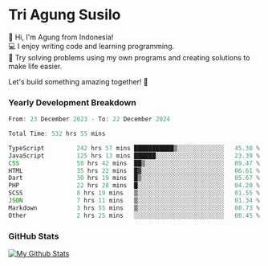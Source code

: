 # Tri Agung Susilo

👋 Hi, I'm Agung from Indonesia!<br>
💻 I enjoy writing code and learning programming.<br>
🧠 Try solving problems using my own programs and creating solutions to make life easier.

Let's build something amazing together! 🚀

### Yearly Development Breakdown

<!--START_SECTION:waka-->

```TypeScript JavaScript PHP
From: 23 December 2023 - To: 22 December 2024

Total Time: 532 hrs 55 mins

TypeScript         242 hrs 57 mins ███████████▒░░░░░░░░░░░░░   45.38 %
JavaScript         125 hrs 13 mins ██████░░░░░░░░░░░░░░░░░░░   23.39 %
CSS                50 hrs 42 mins  ██▒░░░░░░░░░░░░░░░░░░░░░░   09.47 %
HTML               35 hrs 22 mins  █▓░░░░░░░░░░░░░░░░░░░░░░░   06.61 %
Dart               30 hrs 19 mins  █▒░░░░░░░░░░░░░░░░░░░░░░░   05.67 %
PHP                22 hrs 28 mins  █░░░░░░░░░░░░░░░░░░░░░░░░   04.20 %
SCSS               8 hrs 19 mins   ▒░░░░░░░░░░░░░░░░░░░░░░░░   01.55 %
JSON               7 hrs 11 mins   ▒░░░░░░░░░░░░░░░░░░░░░░░░   01.34 %
Markdown           3 hrs 55 mins   ▒░░░░░░░░░░░░░░░░░░░░░░░░   00.73 %
Other              2 hrs 25 mins   ░░░░░░░░░░░░░░░░░░░░░░░░░   00.45 %
```

<!--END_SECTION:waka-->

### GitHub Stats

[![My Github Stats](https://github-readme-stats.vercel.app/api?username=triagung128&show_icons=true&hide=contribs,issues&count_private=true&theme=tokyonight)](https://github.com/triagung128)

<!-- [![Top Langs](https://github-readme-stats.vercel.app/api/top-langs/?username=triagung128&layout=compact)](https://github.com/triagung128) -->
